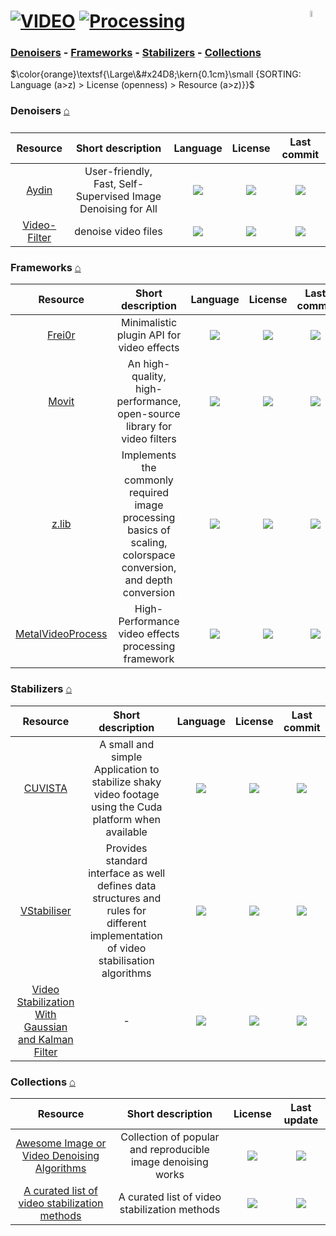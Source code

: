 # [![VIDEO](https://flat.badgen.net/badge/HyMPS/VIDEO/green?scale=1.8)](https://github.com/FORARTfe/HyMPS#-1 "VIDEO section") [![Processing](https://flat.badgen.net/badge/HyMPS/Processing/blue?scale=1.8&label=)](https://github.com/FORARTfe/HyMPS/blob/main/Video/Processing.md#-- "Processing page") <img align="right" alt="stable" src="https://user-images.githubusercontent.com/171307/210727719-14b940a2-d1dc-4991-b6a4-7add74463ce8.png" width="5%" />

### [Denoisers](#denoisers-) - [Frameworks](#frameworks-) - [Stabilizers](#stabilizers-) - [Collections](#collections-)

$\color{orange}\textsf{\Large\&#x24D8;\kern{0.1cm}\small {SORTING: Language (a>z) > License (openness) > Resource (a>z)}}$ 

### Denoisers [⌂](#--)
|Resource|Short description|Language|License|Last commit|
|:-:|:-:|:-:|:-:|:-:|
|[Aydin](https://royerlab.github.io/aydin/)|User-friendly, Fast, Self-Supervised Image Denoising for All|[![](https://img.shields.io/github/languages/top/royerlab/aydin?color=pink&style=flat-square)](https://github.com/royerlab/aydin/graphs/contributors)|[![](https://flat.badgen.net/github/license/royerlab/aydin?label=)](https://github.com/royerlab/aydin/blob/master/LICENSE.txt)|[![](https://img.shields.io/github/last-commit/royerlab/aydin?style=flat-square&label=)](https://github.com/royerlab/aydin/graphs/code-frequency)|
|[Video-Filter](https://github.com/antonioam82/Video-Filter#readme)|denoise video files|[![](https://img.shields.io/github/languages/top/antonioam82/Video-Filter?color=pink&style=flat-square)](https://github.com/antonioam82/Video-Filter/graphs/contributors)|[![](https://flat.badgen.net/github/license/antonioam82/Video-Filter?label=)](https://github.com/antonioam82/Video-Filter/issues/1)|[![](https://img.shields.io/github/last-commit/antonioam82/Video-Filter?style=flat-square&label=)](https://github.com/antonioam82/Video-Filter/graphs/code-frequency)|


### Frameworks [⌂](#--)
|Resource|Short description|Language|License|Last commit|
|:-:|:-:|:-:|:-:|:-:|
|[Frei0r](https://frei0r.dyne.org/)|Minimalistic plugin API for video effects|[![](https://img.shields.io/github/languages/top/dyne/frei0r?color=pink&style=flat-square)](https://github.com/dyne/frei0r/graphs/contributors)|[![](https://flat.badgen.net/github/license/dyne/frei0r?label=)](https://github.com/dyne/frei0r/blob/master/COPYING)|[![](https://img.shields.io/github/last-commit/dyne/frei0r/master?style=flat-square&label=)](https://github.com/dyne/frei0r/graphs/code-frequency)|
|[Movit](https://movit.sesse.net/)|An high-quality, high-performance, open-source library for video filters|[![](https://img.shields.io/github/languages/top/ddennedy/movit?color=pink&style=flat-square)](https://github.com/ddennedy/movit/graphs/contributors)|[![](https://flat.badgen.net/github/license/ddennedy/movit?label=)](https://github.com/ddennedy/movit/blob/master/COPYING)|[![](https://img.shields.io/github/last-commit/ddennedy/movit/master?style=flat-square&label=)](https://github.com/ddennedy/movit/graphs/code-frequency)|
|[z.lib](https://github.com/sekrit-twc/zimg#readme)|Implements the commonly required image processing basics of scaling, colorspace conversion, and depth conversion|[![](https://img.shields.io/github/languages/top/sekrit-twc/zimg?color=pink&style=flat-square)](https://github.com/sekrit-twc/zimg/graphs/contributors)|[![](https://flat.badgen.net/github/license/sekrit-twc/zimg?label=)](https://github.com/sekrit-twc/zimg/blob/master/COPYING)|[![](https://img.shields.io/github/last-commit/sekrit-twc/zimg/master?style=flat-square&label=)](https://github.com/sekrit-twc/zimg/graphs/code-frequency)|
|[MetalVideoProcess](https://github.com/wangrenzhu/MetalVideoProcess#readme)|High-Performance video effects processing framework|[![](https://img.shields.io/github/languages/top/wangrenzhu/MetalVideoProcess?color=pink&style=flat-square)](https://github.com/wangrenzhu/MetalVideoProcess/graphs/contributors)|[![](https://flat.badgen.net/github/license/wangrenzhu/MetalVideoProcess?label=)](https://github.com/GhostZephyr/MetalVideoProcess/blob/master/LICENSE)|[![](https://img.shields.io/github/last-commit/wangrenzhu/MetalVideoProcess/master?style=flat-square&label=)](https://github.com/wangrenzhu/MetalVideoProcess/graphs/code-frequency)|

### Stabilizers [⌂](#--)
|Resource|Short description|Language|License|Last commit|
|:-:|:-:|:-:|:-:|:-:|
|[CUVISTA](https://rainermtb.github.io/cuvista/)|A small and simple Application to stabilize shaky video footage using the Cuda platform when available|[![](https://img.shields.io/github/languages/top/RainerMtb/cuvista?color=pink&style=flat-square)](https://github.com/RainerMtb/cuvista/graphs/contributors)|[![](https://flat.badgen.net/github/license/RainerMtb/cuvista?label=)](https://github.com/RainerMtb/cuvista/blob/master/LICENSE.txt)|[![](https://img.shields.io/github/last-commit/RainerMtb/cuvista/master?style=flat-square&label=)](https://github.com/RainerMtb/cuvista/graphs/code-frequency)|
|[VStabiliser](https://www.constantrobotics.com/video-stabilizer-lib)|Provides standard interface as well defines data structures and rules for different implementation of video stabilisation algorithms|[![](https://img.shields.io/github/languages/top/ConstantRobotics-Ltd/VStabiliser?color=pink&style=flat-square)](https://github.com/ConstantRobotics-Ltd/VStabiliser/graphs/contributors)|[![](https://flat.badgen.net/github/license/ConstantRobotics-Ltd/VStabiliser?label=)](https://github.com/ConstantRobotics-Ltd/VStabiliser/blob/master/LICENSE)|[![](https://img.shields.io/github/last-commit/ConstantRobotics-Ltd/VStabiliser?style=flat-square&label=)](https://github.com/ConstantRobotics-Ltd/VStabiliser/graphs/code-frequency)|
|[Video Stabilization With Gaussian and Kalman Filter](https://github.com/adithyapranav/VIDEO-STABILIZATION-USING-KALMAN-AND-GAUSSIAN-FILTER#readme)|-|[![](https://img.shields.io/github/languages/top/adithyapranav/VIDEO-STABILIZATION-USING-KALMAN-AND-GAUSSIAN-FILTER?color=pink&style=flat-square)](https://github.com/adithyapranav/VIDEO-STABILIZATION-USING-KALMAN-AND-GAUSSIAN-FILTER/graphs/contributors)|[![](https://flat.badgen.net/github/license/adithyapranav/VIDEO-STABILIZATION-USING-KALMAN-AND-GAUSSIAN-FILTER?label=)](https://github.com/adithyapranav/VIDEO-STABILIZATION-USING-KALMAN-AND-GAUSSIAN-FILTER/issues/1)|[![](https://img.shields.io/github/last-commit/adithyapranav/VIDEO-STABILIZATION-USING-KALMAN-AND-GAUSSIAN-FILTER?style=flat-square&label=)](https://github.com/adithyapranav/VIDEO-STABILIZATION-USING-KALMAN-AND-GAUSSIAN-FILTER/graphs/code-frequency)|


### Collections [⌂](#--)
|Resource|Short description|License|Last update|
|:-:|:-:|:-:|:-:|
|[Awesome Image or Video Denoising Algorithms](https://github.com/z-bingo/awesome-image-denoising-state-of-the-art#readme)|Collection of popular and reproducible image denoising works|[![](https://flat.badgen.net/github/license/z-bingo/awesome-image-denoising-state-of-the-art?label=)](https://github.com/z-bingo/awesome-image-denoising-state-of-the-art/issues/9)|[![](https://img.shields.io/github/last-commit/z-bingo/awesome-image-denoising-state-of-the-art?style=flat-square&label=)](https://github.com/z-bingo/awesome-image-denoising-state-of-the-art/graphs/code-frequency)|
|[A curated list of video stabilization methods](https://github.com/yaochih/awesome-video-stabilization#readme)|A curated list of video stabilization methods|[![](https://flat.badgen.net/github/license/yaochih/awesome-video-stabilization?label=)](https://github.com/yaochih/awesome-video-stabilization/issues/4)|[![](https://img.shields.io/github/last-commit/yaochih/awesome-video-stabilization?style=flat-square&label=)](https://github.com/yaochih/awesome-video-stabilization/graphs/code-frequency)|
